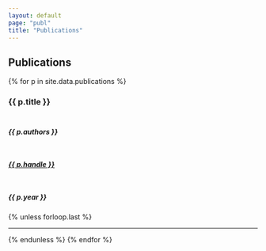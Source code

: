 ```yaml
---
layout: default
page: "publ"
title: "Publications"
---
```


<div class="w3-container w3-card w3-white">
  <h2 class="w3-text-grey w3-padding-16 w3-center">
    <i class="fa fa-pencil fa-fw w3-margin-right w3-xxlarge w3-text-teal"></i>Publications
  </h2>

  {% for p in site.data.publications %}
  <div class="w3-container">
    <div class="w3-row">
      <div class="w3-col l4 m12 s12 w3-container w3-center">
        <h3>{{ p.title }}</h3>
      </div>
      <div class="w3-col l3 m4 s4 w3-container w3-center" style="padding-top:6px; padding-left:0;">
        <h5>{{ p.authors }}</h5>
      </div>
      <div class="w3-col l3 m6 s6 w3-container w3-center" style="padding-top:6px;">
        <h5>
          <a href="{{ p.handle }}" style="word-break:break-all;">{{ p.handle }}</a>
        </h5>
      </div>
      <div class="w3-col l2 m2 s2 w3-container w3-center" style="padding-top:6px; padding-right:0;">
        <h5>{{ p.year }}</h5>
      </div>
    </div>
  </div>
  {% unless forloop.last %}<hr>{% endunless %}
  {% endfor %}

  <div style="padding-top:16px;"></div>
</div>
